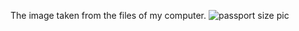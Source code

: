 The image taken from the files of my computer.
![passport size pic](https://user-images.githubusercontent.com/94284899/142148123-1d478a73-82a3-4646-bc7e-0207f91e64bd.jpeg)

